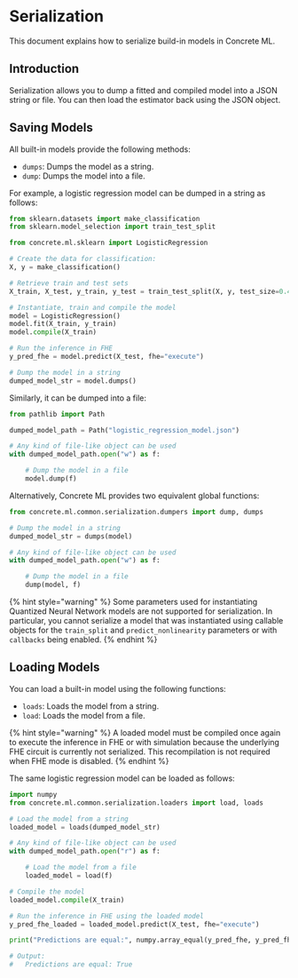 # Serialization

This document explains how to serialize build-in models in Concrete ML.

## Introduction

Serialization allows you to dump a fitted and compiled model into a JSON string or file. You can then load the estimator back using the JSON object.

## Saving Models

All built-in models provide the following methods:

* `dumps`: Dumps the model as a string.
* `dump`: Dumps the model into a file.

For example, a logistic regression model can be dumped in a string as follows:

```python
from sklearn.datasets import make_classification
from sklearn.model_selection import train_test_split

from concrete.ml.sklearn import LogisticRegression

# Create the data for classification:
X, y = make_classification()

# Retrieve train and test sets
X_train, X_test, y_train, y_test = train_test_split(X, y, test_size=0.4)

# Instantiate, train and compile the model
model = LogisticRegression()
model.fit(X_train, y_train)
model.compile(X_train)

# Run the inference in FHE
y_pred_fhe = model.predict(X_test, fhe="execute")

# Dump the model in a string
dumped_model_str = model.dumps()

```

Similarly, it can be dumped into a file:

```python
from pathlib import Path

dumped_model_path = Path("logistic_regression_model.json")

# Any kind of file-like object can be used 
with dumped_model_path.open("w") as f:

    # Dump the model in a file
    model.dump(f)
```

Alternatively, Concrete ML provides two equivalent global functions:

```python
from concrete.ml.common.serialization.dumpers import dump, dumps

# Dump the model in a string
dumped_model_str = dumps(model)

# Any kind of file-like object can be used 
with dumped_model_path.open("w") as f:

    # Dump the model in a file
    dump(model, f)
```

{% hint style="warning" %}
Some parameters used for instantiating Quantized Neural Network models are not supported for serialization. In particular, you cannot serialize a model that was instantiated using callable objects for the `train_split` and `predict_nonlinearity` parameters or with `callbacks` being enabled.
{% endhint %}

## Loading Models

You can load a built-in model using the following functions:

* `loads`: Loads the model from a string.
* `load`: Loads the model from a file.

{% hint style="warning" %}
A loaded model must be compiled once again to execute the inference in FHE or with simulation because the underlying FHE circuit is currently not serialized. This recompilation is not required when FHE mode is disabled.
{% endhint %}

The same logistic regression model can be loaded as follows:

```python
import numpy
from concrete.ml.common.serialization.loaders import load, loads

# Load the model from a string
loaded_model = loads(dumped_model_str)

# Any kind of file-like object can be used 
with dumped_model_path.open("r") as f:

    # Load the model from a file
    loaded_model = load(f)

# Compile the model
loaded_model.compile(X_train)

# Run the inference in FHE using the loaded model
y_pred_fhe_loaded = loaded_model.predict(X_test, fhe="execute")

print("Predictions are equal:", numpy.array_equal(y_pred_fhe, y_pred_fhe_loaded))

# Output:
#   Predictions are equal: True
```
